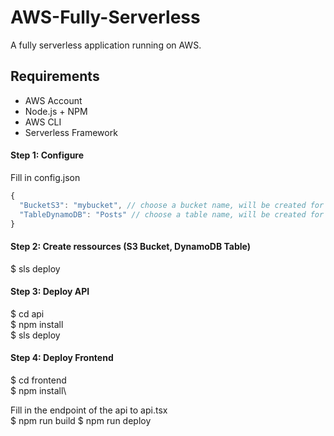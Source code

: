 # AWS-Fully-Serverless

A fully serverless application running on AWS.

## Requirements

* AWS Account
* Node.js + NPM
* AWS CLI
* Serverless Framework

#### Step 1: Configure

Fill in config.json
```javascript
{
  "BucketS3": "mybucket", // choose a bucket name, will be created for you
  "TableDynamoDB": "Posts" // choose a table name, will be created for you
}
```

#### Step 2: Create ressources (S3 Bucket, DynamoDB Table)

$ sls deploy

#### Step 3: Deploy API

$ cd api\
$ npm install\
$ sls deploy

#### Step 4: Deploy Frontend
$ cd frontend\
$ npm install\

Fill in the endpoint of the api to api.tsx\
$ npm run build
$ npm run deploy
